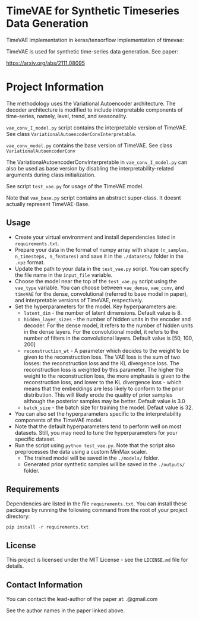 # TimeVAE for Synthetic Timeseries Data Generation

TimeVAE implementation in keras/tensorflow implementation of timevae:

TimeVAE is used for synthetic time-series data generation. See paper:

https://arxiv.org/abs/2111.08095

# Project Information

The methodology uses the Variational Autoencoder architecture. The decoder architecture is modified to include interpretable components of time-series, namely, level, trend, and seasonality.

`vae_conv_I_model.py` script contains the interpretable version of TimeVAE. See class `VariationalAutoencoderConvInterpretable`.

`vae_conv_model.py` contains the base version of TimeVAE. See class `VariationalAutoencoderConv`

The VariationalAutoencoderConvInterpretable in `vae_conv_I_model.py` can also be used as base version by disabling the interpretability-related arguments during class initialization.

See script `test_vae.py` for usage of the TimeVAE model.

Note that `vae_base.py` script contains an abstract super-class. It doesnt actually represent TimeVAE-Base.

## Usage

- Create your virtual environment and install dependencies listed in `requirements.txt`.
- Prepare your data in the format of numpy array with shape `(n_samples, n_timesteps, n_features)` and save it in the `./datasets/` folder in the `.npz` format.
- Update the path to your data in the `test_vae.py` script. You can specify the file name in the `input_file` variable.
- Choose the model near the top of the `test_vae.py` script using the `vae_type` variable. You can choose between `vae_dense`, `vae_conv`, and `timeVAE` for the dense, convolutional (referred to base model in paper), and interpretable versions of TimeVAE, respectively.
- Set the hyperparameters for the model. Key hyperparameters are:
  - `latent_dim` - the number of latent dimensions. Default value is 8.
  - `hidden_layer_sizes` - the number of hidden units in the encoder and decoder. For the dense model, it refers to the number of hidden units in the dense layers. For the convolutional model, it refers to the number of filters in the convolutional layers. Default value is [50, 100, 200]
  - `reconstruction_wt` - A parameter which decides to the weight to be given to the reconstruction loss. The VAE loss is the sum of two losses: the reconstruction loss and the KL divergence loss. The reconstruction loss is weighted by this parameter. The higher the weight to the reconstruction loss, the more emphasis is given to the reconstruction loss, and lower to the KL divergence loss - which means that the embeddings are less likely to conform to the prior distribution. This will likely erode the quality of prior samples although the posterior samples may be better. Default value is 3.0
  - `batch_size` - the batch size for training the model. Defaut value is 32.
- You can also set the hyperparameters specific to the interpretability components of the TimeVAE model.
- Note that the default hyperparameters tend to perform well on most datasets. Still, you may need to tune the hyperparameters for your specific dataset.
- Run the script using `python test_vae.py`. Note that the script also preprocesses the data using a custom MinMax scaler.
  - The trained model will be saved in the `./models/` folder.
  - Generated prior synthetic samples will be saved in the `./outputs/` folder.

## Requirements

Dependencies are listed in the file `requirements.txt`.
You can install these packages by running the following command from the root of your project directory:

```python
pip install -r requirements.txt
```

## License

This project is licensed under the MIT License - see the `LICENSE.md` file for details.

## Contact Information

You can contact the lead-author of the paper at: <lead author first name>.<lead author last name>@gmail.com

See the author names in the paper linked above.
